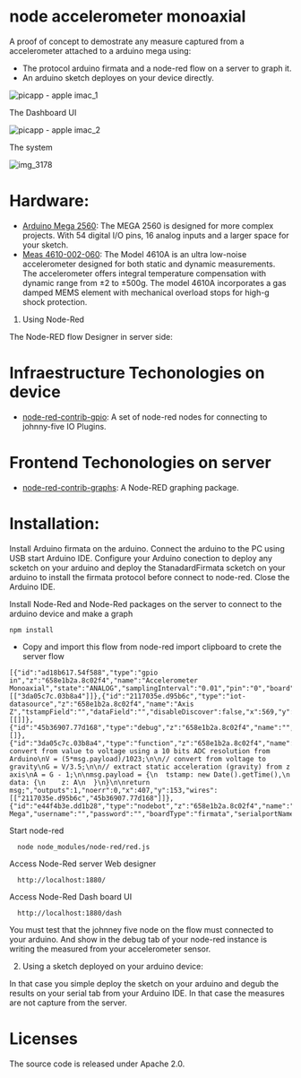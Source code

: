 # node accelerometer monoaxial

A proof of concept to demostrate any measure captured from a accelerometer attached to a arduino mega using:

- The protocol arduino firmata and a node-red flow on a server to graph it.
- An arduino sketch deployes on your device directly.

![picapp - apple imac_1](https://cloud.githubusercontent.com/assets/1216181/16663437/63d219a8-447c-11e6-98f6-aa01d269c909.png)

The Dashboard UI

![picapp - apple imac_2](https://cloud.githubusercontent.com/assets/1216181/16663470/755fb07c-447c-11e6-8fdf-4b0fa4d0bd41.png)

The system

![img_3178](https://cloud.githubusercontent.com/assets/1216181/17766692/abfa1e58-652c-11e6-8082-934d57c44bd0.JPG)

# Hardware:

- [Arduino Mega 2560](https://www.arduino.cc/en/Main/ArduinoBoardMega2560): The MEGA 2560 is designed for more complex projects. With 54 digital I/O pins, 16 analog inputs and a larger space for your sketch.
- [Meas 4610-002-060](http://meas-spec.com/product/tm_product.aspx?id=9902): The Model 4610A is an ultra low-noise accelerometer designed for both static and dynamic measurements. The accelerometer offers integral temperature compensation with dynamic range from ±2 to ±500g. The model 4610A incorporates a gas damped MEMS element with mechanical overload stops for high-g shock protection. 

1) Using Node-Red

The Node-RED flow Designer in server side:

# Infraestructure Techonologies on device

- [node-red-contrib-gpio](https://github.com/monteslu/node-red-contrib-gpio): A set of node-red nodes for connecting to johnny-five IO Plugins.

# Frontend Techonologies on server

- [node-red-contrib-graphs](https://www.npmjs.com/package/node-red-contrib-graphs): A Node-RED graphing package.

# Installation:

Install Arduino firmata on the arduino. Connect the arduino to the PC using USB start Arduino IDE. Configure your Arduino conection to deploy any scketch on your arduino and deploy the StanadardFirmata scketch on your arduino to install the firmata protocol before connect to node-red. Close the Arduino IDE. 

Install Node-Red and Node-Red packages on the server to connect to the arduino device and make a graph
```
npm install
```

- Copy and import this flow from node-red import clipboard to crete the server flow
```
[{"id":"ad18b617.54f588","type":"gpio in","z":"658e1b2a.8c02f4","name":"Accelerometer Monoaxial","state":"ANALOG","samplingInterval":"0.01","pin":"0","board":"e44f4b3e.dd1b28","x":207,"y":153,"wires":[["3da05c7c.03b8a4"]]},{"id":"2117035e.d95b6c","type":"iot-datasource","z":"658e1b2a.8c02f4","name":"Axis Z","tstampField":"","dataField":"","disableDiscover":false,"x":569,"y":98,"wires":[[]]},{"id":"45b36907.77d168","type":"debug","z":"658e1b2a.8c02f4","name":"","active":true,"console":"false","complete":"payload","x":577,"y":184,"wires":[]},{"id":"3da05c7c.03b8a4","type":"function","z":"658e1b2a.8c02f4","name":"Parse","func":"// convert from value to voltage using a 10 bits ADC resolution from Arduino\nV = (5*msg.payload)/1023;\n\n// convert from voltage to gravity\nG = V/3.5;\n\n// extract static acceleration (gravity) from z axis\nA = G - 1;\n\nmsg.payload = {\n  tstamp: new Date().getTime(),\n  data: {\n    z: A\n  }\n}\n\nreturn msg;","outputs":1,"noerr":0,"x":407,"y":153,"wires":[["2117035e.d95b6c","45b36907.77d168"]]},{"id":"e44f4b3e.dd1b28","type":"nodebot","z":"658e1b2a.8c02f4","name":"Arduino Mega","username":"","password":"","boardType":"firmata","serialportName":"/dev/cu.usbmodem641","connectionType":"local","mqttServer":"","socketServer":"","pubTopic":"","subTopic":"","tcpHost":"","tcpPort":"","sparkId":"","sparkToken":"","beanId":"","impId":"","meshbluServer":"https://meshblu.octoblu.com","uuid":"","token":"","sendUuid":""}]
```

Start node-red
```
  node node_modules/node-red/red.js
```

Access Node-Red server Web designer
```
  http://localhost:1880/
```

Access Node-Red Dash board UI
```
  http://localhost:1880/dash
```

You must test that the johnney five node on the flow must connected to your arduino. And show in the debug tab of your node-red instance is writing the measured from your accelerometer sensor.

2) Using a sketch deployed on your arduino device:

In that case you simple deploy the sketch on your arduino and degub the results on your serial tab from your Arduino IDE. In that case the measures are not capture from the server.

# Licenses
The source code is released under Apache 2.0.
